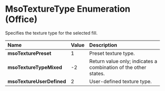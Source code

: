 
# MsoTextureType Enumeration (Office)

Specifies the texture type for the selected fill.



|**Name**|**Value**|**Description**|
|:-----|:-----|:-----|
| **msoTexturePreset**|1|Preset texture type.|
| **msoTextureTypeMixed**|-2|Return value only; indicates a combination of the other states. |
| **msoTextureUserDefined**|2|User-defined texture type.|
